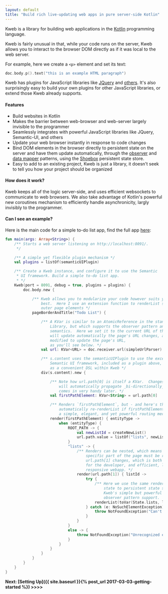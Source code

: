 ```yaml
---
layout: default
title: "Build rich live-updating web apps in pure server-side Kotlin"
---
```


Kweb is a library for building web applications in the [Kotlin](http://kotlinlang.org/) programming language.

Kweb is fairly unusual in that, while your code runs on the server, Kweb allows you to interact to the browser DOM directly as if it was local to the web server. 

For example, here we create a `<p>` element and set its text:

```kotlin
doc.body.p().text("this is an example HTML paragraph")
```

Kweb has plugins for JavaScript libraries like [JQuery](https://jquery.com/) and 
[others](https://github.com/kwebio/core/tree/master/src/main/kotlin/io/kweb/plugins).  It's also 
surprisingly easy to build your own plugins for other JavaScript libraries, or extend those Kweb already
supports.


#### Features

* Build websites in Kotlin
* Makes the barrier between web-browser and web-server largely invisible to the programmer
* Seamlessly integrates with powerful JavaScript libraries like JQuery, Semantic-UI, and others
* Update your web browser instantly in response to code changes
* Bind DOM elements in the browser directly to persistent state on the server and have them update automatically, through the [observer](https://en.wikipedia.org/wiki/Observer_pattern) and [data mapper](https://en.m.wikipedia.org/wiki/Data_mapper_pattern) patterns, using the [Shoebox](https://github.com/kwebio/shoebox) persistent state store.
* Easy to add to an existing project, Kweb is just a library, it doesn't seek to tell you how your project should
  be organized


#### How does it work?

Kweb keeps all of the logic server-side, and uses efficient websockets to communicate to web 
browsers. We also take advantage of Kotlin's powerful new coroutines mechanism to efficiently handle
asynchronicity, largly invisibly to the programmer.


#### Can I see an example?

Here is the main code for a simple to-do list app, find the full app [here](https://github.com/kwebio/core/tree/master/src/main/kotlin/io/kweb/demos/todo):

```kotlin
fun main(args: Array<String>) {
    /** Starts a web server listening on http://localhost:8091/.
     */

    /** A simple yet flexible plugin mechanism */
    val plugins = listOf(semanticUIPlugin)

    /** Create a Kweb instance, and configure it to use the Semantic
     * UI framework. Build a simple to-do list app.
     * */
    Kweb(port = 8091, debug = true, plugins = plugins) {
        doc.body.new {

            /** Kweb allows you to modularize your code however suits your needs
                best.  Here I use an extension function to renderList some common
                outer page elements */
            pageBorderAndTitle("Todo List") {

                /** A KVar is similar to an AtomicReference in the standard Java
                    Library, but which supports the observer pattern and `map`
                    semantics.  Here we set it to the current URL of the page.  This
                    will update automatically the page's URL changes, and can be
                    modified to update the page's URL,
                    as you'll see below. */
                val url: KVar<URL> = doc.receiver.url(simpleUrlParser)

                /** s.content uses the semanticUIPlugin to use the excellent 
                    Semantic UI framework, included as a plugin above, and implemented 
                    as a convenient DSL within Kweb */
                div(s.content).new {

                    /** Note how url.path[0] is itself a KVar.  Changes to firstPathElement 
                        will automatically propagate _bi-directionally_ with `url`.  This 
                        comes in very handy later. */
                    val firstPathElement: KVar<String> = url.path[0]

                    /** Renders `firstPathElement`, but - and here's the fun part - will 
                        automatically re-renderList if firstPathElement changes.  This is
                        a simple, elegant, and yet powerful routing mechanism. */
                    render(firstPathElement) { entityType ->
                        when (entityType) {
                            ROOT_PATH -> {
                                val newListId = createNewList()
                                url.path.value = listOf("lists", newListId)
                            }
                            "lists" -> {
                                /** Renders can be nested, which means that only this 
                                    specific part of the page must be re-rendered if 
                                    url.path[1] changes, which is both incredibly convenient 
                                    for the developer, and efficient, leading to a very 
                                    responsive webapp. */
                                render(url.path[1]) { listId ->
                                    try {
                                        /** Here we use the same render mechanism to tie DOM 
                                            state to persistent state stored in Shoebox, 
                                            Kweb's simple but powerful key-value store with
                                            observer pattern support.  */
                                        renderList(toVar(State.lists, listId))
                                    } catch (e: NoSuchElementException) {
                                        throw NotFoundException("Can't find list with id $listId")
                                    }
                                }
                            }
                            else -> {
                                throw NotFoundException("Unrecognized entity type '$entityType', path: ${url.path.value}")
                            }
                        }
                    }
                }
            }
        }
    }
}
```
**Next: [Setting Up]({{ site.baseurl }}{% post_url 2017-03-03-getting-started %}) >>>>**
